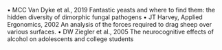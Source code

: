• MCC Van Dyke et al., 2019
Fantastic yeasts and where to find them: the hidden diversity of dimorphic fungal pathogens
• JT Harvey, Applied Ergonomics, 2002
An analysis of the forces required to drag sheep over various surfaces.
• DW Ziegler et al., 2005
The neurocognitive effects of alcohol on adolescents and college students
